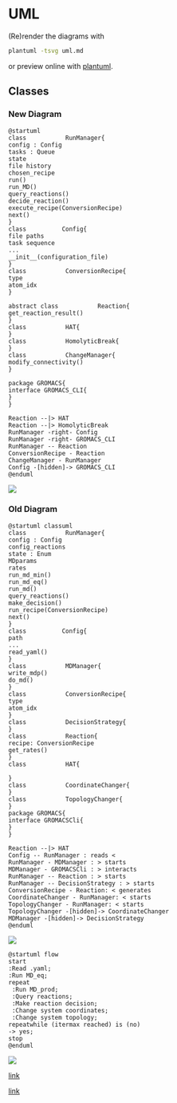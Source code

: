 # UML

(Re)render the diagrams with

```bash
plantuml -tsvg uml.md
```

or preview online with [plantuml](https://plantuml.com).

## Classes

### New Diagram

```
@startuml
class           RunManager{
config : Config
tasks : Queue
state
file history
chosen_recipe
run()
run_MD()
query_reactions()
decide_reaction()
execute_recipe(ConversionRecipe)
next()
}
class          Config{
file paths
task sequence
...
__init__(configuration_file)
}
class           ConversionRecipe{
type
atom_idx
}

abstract class           Reaction{
get_reaction_result()
}
class           HAT{
}
class           HomolyticBreak{
}
class           ChangeManager{
modify_connectivity()
}

package GROMACS{
interface GROMACS_CLI{
}
}

Reaction --|> HAT
Reaction --|> HomolyticBreak
RunManager -right- Config
RunManager -right- GROMACS_CLI 
RunManager -- Reaction 
ConversionRecipe - Reaction
ChangeManager - RunManager
Config -[hidden]-> GROMACS_CLI
@enduml

```

![](uml.svg)

### Old Diagram

```
@startuml classuml
class           RunManager{
config : Config
config_reactions
state : Enum
MDparams
rates 
run_md_min()
run_md_eq()
run_md()
query_reactions()
make_decision()
run_recipe(ConversionRecipe)
next()
}
class          Config{
path
...
read_yaml()
}
class           MDManager{
write_mdp()
do_md()
}
class           ConversionRecipe{
type
atom_idx
}
class           DecisionStrategy{
}
class           Reaction{
recipe: ConversionRecipe
get_rates()
}
class           HAT{

}
class           CoordinateChanger{
}
class           TopologyChanger{
}
package GROMACS{
interface GROMACSCli{
}
}

Reaction --|> HAT
Config -- RunManager : reads <
RunManager - MDManager : > starts
MDManager - GROMACSCli : > interacts
RunManager -- Reaction : > starts
RunManager -- DecisionStrategy : > starts
ConversionRecipe - Reaction: < generates
CoordinateChanger - RunManager: < starts
TopologyChanger - RunManager: < starts
TopologyChanger -[hidden]-> CoordinateChanger
MDManager -[hidden]-> DecisionStrategy
@enduml
```

![](classuml.svg)

```
@startuml flow
start
:Read .yaml;
:Run MD_eq;
repeat
 :Run MD_prod;
 :Query reactions;
 :Make reaction decision;
 :Change system coordinates;
 :Change system topology;
repeatwhile (itermax reached) is (no)
-> yes;
stop
@enduml
```

![](flow.svg)

[link](www.plantuml.com/plantuml/png/bLB1Zfim4BtFL_YuUo0VW5RHhaZLNb0bTczLXImyIwnWczYc3QBzzmuaO0kuDBdC36zctdlZL-UvzPrge6guSopyYaxdNFCQxG2LqP-oPYdBfk2HbnPvvQNH3cYAH_h-HNSAybFBBLSEB1KT0zlfKebIIVtqF2TuNM8AhXtQFeoZYk8NB0LMqaapjrbAMtmY3h_GZlLYAZo3nfidpD-rXZlR0Lhkpt0u780sYBBdgjb3i_oq2FvjfKVYrX9G60fs6zPC1l1zYy2zKQKKjvsEqqFHkn-zgVjX1rCyR1ZWBZZTx84QVJcPkqlhszl70BjqZHLIKrzsvffqxct_CArfJDr7a9PN5xA5VIs-vs_P-m1IUxIVl5fAMIC9I7-OoRCa-NCScS3z29H7BugbR3o5OoyG5PDm0G8SsVGq7OHY4ksR41CHNX4e7fCi5eOnQyJw435oRJSB0rFsmchKE9aF6qDPB9AmyyHWwl_1Vfob4AX_9iVjyM9V0cuZ35vHYqur_m00)

[link](www.plantuml.com/plantuml/png/POz12i8m44NtESKisuKUm88KTDk5Na26PcY3IIPcfcXkRrge6tV_lmzlc5uKiox1cosOqvtGmh5Wy5qjIuJX-g1NPp8bGZMmivJPThNU5ie5Ck6eZgEiQC0d_GXO6ftKi2wN6UD484MK0epCsRg8Il8_AYVsF9Nzydjsdg1nIZdWPzFFP5jm0atarXpEK5QFA2VJKxJrfoy0)
